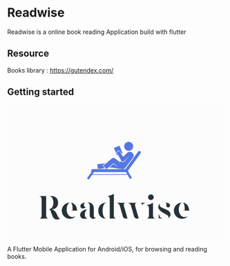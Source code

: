 # Readwise

Readwise is a online book reading Application build with flutter

## Resource

Books library : https://gutendex.com/

## Getting started

![alt text](image.png)

A Flutter Mobile Application for Android/iOS, for browsing and reading books.



